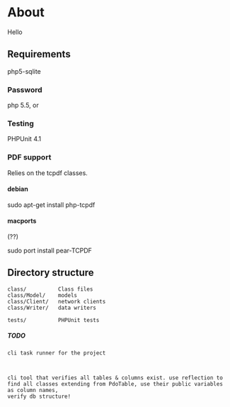 # About

Hello



## Requirements


  php5-sqlite

### Password

  php 5.5, or



### Testing

PHPUnit 4.1


### PDF support

Relies on the tcpdf classes.

#### debian

  sudo apt-get install php-tcpdf


#### macports

(??)

  sudo port install pear-TCPDF





## Directory structure


    class/          Class files
    class/Model/    models
    class/Client/   network clients
    class/Writer/   data writers

    tests/          PHPUnit tests




##### TODO

    cli task runner for the project



    cli tool that verifies all tables & columns exist. use reflection to find all classes extending from PdoTable, use their public variables as column names,
    verify db structure!



